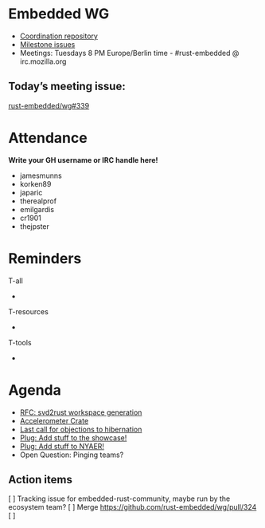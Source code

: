 # Embedded WG

- [Coordination repository](https://github.com/rust-embedded/wg)
- [Milestone issues](https://github.com/search?q=org%3Arust-embedded++is%3Aopen+milestone%3A2018&type=Issues)
- Meetings: Tuesdays 8 PM Europe/Berlin time - #rust-embedded @ irc.mozilla.org


## Today’s meeting issue:

[rust-embedded/wg#339](https://github.com/rust-embedded/wg/issues/339)

# Attendance

**Write your GH username or IRC handle here!**

- jamesmunns
- korken89
- japaric
- therealprof
- emilgardis
- cr1901
- thejpster
# Reminders

T-all

- 

T-resources

- 

T-tools

- 
# Agenda
- [RFC: svd2rust workspace generation](https://github.com/rust-embedded/wg/pull/338)
- [Accelerometer Crate](https://github.com/rust-embedded/wg/issues/340)
- [Last call for objections to hibernation](https://github.com/rust-embedded/wg/pull/324)
- [Plug: Add stuff to the showcase!](https://github.com/rust-embedded/showcase/)
- [Plug: Add stuff to NYAER!](https://github.com/rust-embedded/not-yet-awesome-embedded-rust)
- Open Question: Pinging teams?


## Action items


[ ] Tracking issue for embedded-rust-community, maybe run by the ecosystem team?
[ ] Merge https://github.com/rust-embedded/wg/pull/324
[ ] 

